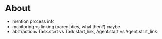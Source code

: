 # About

- mention process info
- monitoring vs linking (parent dies, what then?) maybe
- abstractions Task.start vs Task.start_link, Agent.start vs Agent.start_link
